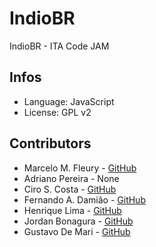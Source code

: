 # IndioBR

IndioBR - ITA Code JAM


## Infos
 * Language: JavaScript
 * License: GPL v2

## Contributors
 * Marcelo M. Fleury - [GitHub](https://github.com/marcelomf)
 * Adriano Pereira - None
 * Ciro S. Costa - [GitHub](https://github.com/cirocosta)
 * Fernando A. Damião - [GitHub](https://github.com/fadamiao)
 * Henrique Lima - [GitHub](https://github.com/pandalima)
 * Jordan Bonagura - [GitHub](https://github.com/jbonagura)
 * Gustavo De Mari - [GitHub](https://github.com/gustavodemari)